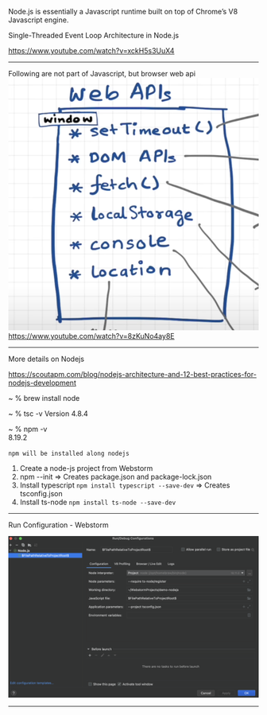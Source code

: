 Node.js is essentially a Javascript runtime built on top of Chrome’s V8 Javascript engine. 

Single-Threaded Event Loop Architecture in Node.js

https://www.youtube.com/watch?v=xckH5s3UuX4

***********************
Following are not part of Javascript, but browser web api
![web-api.png](resources/web-api.png)
https://www.youtube.com/watch?v=8zKuNo4ay8E
***********************
More details on Nodejs

https://scoutapm.com/blog/nodejs-architecture-and-12-best-practices-for-nodejs-development

~ % brew install node

 ~ % tsc -v
Version 4.8.4

 ~ % npm -v                        
8.19.2

`npm will be installed along nodejs`

1. Create a node-js project from Webstorm
2. npm --init => Creates package.json and package-lock.json
3. Install typescript  `npm install typescript --save-dev` => Creates tsconfig.json
4. Install ts-node `npm install ts-node --save-dev`

***********************
Run Configuration - Webstorm

![run-configuration.png](resources/run-configuration.png)
***********************



